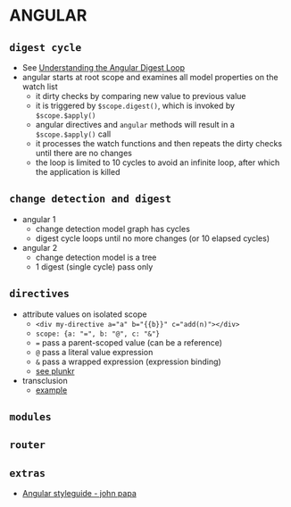 # ANGULAR

## `digest cycle`
* See [Understanding the Angular Digest Loop](http://techiejs.com/Blog/Post/Understanding-The-AngularJS-Digest-Loop)
* angular starts at root scope and examines all model properties on the watch list
  * it dirty checks by comparing new value to previous value
  * it is triggered by `$scope.digest()`, which is invoked by `$scope.$apply()`
  * angular directives and `angular` methods will result in a `$scope.$apply()` call
  * it processes the watch functions and then repeats the dirty checks until there are no changes
  * the loop is limited to 10 cycles to avoid an infinite loop, after which the application is killed

## `change detection and digest`
  * angular 1
    * change detection model graph has cycles
    * digest cycle loops until no more changes (or 10 elapsed cycles)
  * angular 2
    * change detection model is a tree
    * 1 digest (single cycle) pass only

## `directives`
* attribute values on isolated scope
  * `<div my-directive a="a" b="{{b}}" c="add(n)"></div>`
  * `scope: {a: "=", b: "@", c: "&"}`
  * `=` pass a parent-scoped value (can be a reference)
  * `@` pass a literal value expression 
  * `&` pass a wrapped expression (expression binding)
  * [see plunkr](https://plnkr.co/edit/2H2ecgWleNjP2n76KXdW)
* transclusion
  * [example](http://plnkr.co/edit/yFLe7OXj2u8epHXe6a0s?p=preview)

## `modules`

## `router`

## `extras`
* [Angular styleguide - john papa](https://github.com/johnpapa/angular-styleguide)
